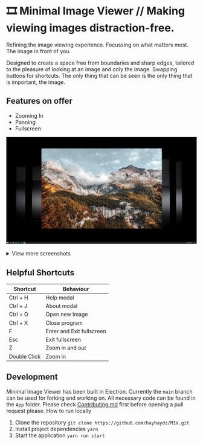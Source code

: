 # 🎞️ Minimal Image Viewer // Making viewing images distraction-free.

Refining the image viewing experience.
Focussing on what matters most.
The image in front of you.

Designed to create a space free from boundaries and sharp edges, tailored to the pleasure of looking at an image and only the image. Swapping buttons for shortcuts. The only thing that can be seen is the only thing that is important, the image.

## Features on offer
- Zooming In
- Panning
- Fullscreen

![Shows a desktop with a window with curved corners and no border in the center displaying a mountain image.](Assets/Screenshots/screenshot_001.jpg?raw=true "Screenshot One")
<details>
  <summary>View more screenshots</summary>
  ![Shows a desktop with two windows with curved corners and no border. One window on the left of the desktop contains a mountain image. The window on the right contains a wheat field with a hill in the background.](Assets/Screenshots/screenshot_002.jpg?raw=true "Screenshot Two")
  ![Shows a desktop with three windows all overlapping each other. One window contains a street scene with a small food business and people outside. The second presents a narrow street with a tree at the end of it. The last window holds an image of a riverbank with a park and buildings in the distance.](Assets/Screenshots/screenshot_003.jpg?raw=true "Screenshot Three")
</details>

## Helpful Shortcuts

| Shortcut       | Behaviour                   |
| -------------- | --------------------------- |
| Ctrl + H       | Help modal                  |
| Ctrl + J       | About modal                 |
| Ctrl + O       | Open new Image              |
| Ctrl + X       | Close program               |
| F              | Enter and Exit fullscreen   |
| Esc            | Exit fullscreen             |
| Z              | Zoom in and out             |
| Double Click   | Zoom in                     |

## Development
Minimal Image Viewer has been built in Electron. Currently the ```main``` branch can be used for forking and working on. All necessary code can be found in the ```App``` folder.
Please check [Contributing.md](/CONTRIBUTING.md) first before opening a pull request please.
How to run locally

1. Clone the repository
```git clone https://github.com/hayhaydz/MIV.git```
2. Install project dependencies
```yarn```
3. Start the application
```yarn run start```
